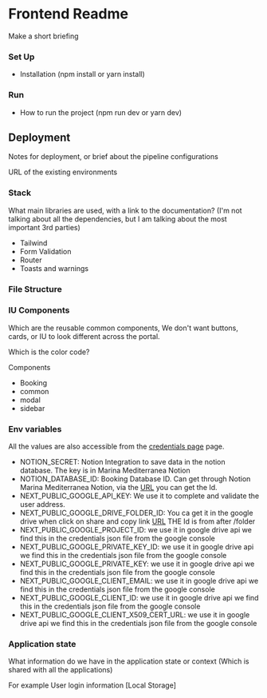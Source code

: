 # Frontend Readme

Make a short briefing

### Set Up

- Installation (npm install or yarn install)

### Run

- How to run the project (npm run dev or yarn dev)

## Deployment

Notes for deployment, or brief about the pipeline configurations

URL of the existing environments

### Stack

What main libraries are used, with a link to the documentation? (I'm not talking about all the dependencies, but I am talking about the most important 3rd parties)

- Tailwind
- Form Validation
- Router
- Toasts and warnings

### File Structure


### IU Components

Which are the reusable common components, We don't want buttons, cards, or IU to look different across the portal.

Which is the color code? 

Components
 - Booking
 - common
 - modal
 - sidebar

### Env variables

All the values are also accessible from the [credentials page](https://www.notion.so/tianlu/Mediterranea-Marina-Credentials-218f712be104457e8e865f3037471d86?pvs=4) page.

 - NOTION_SECRET: Notion Integration to save data in the notion database. The key is in Marina Mediterranea Notion
 - NOTION_DATABASE_ID: Booking Database ID. Can get through Notion Marina Mediterranea Notion, via the [URL](https://www.notion.so/0aac587c9c8a4ad9b52c7a138efb3111?v=478876de6de64c12b88331d2efc05d44&pvs=4) you can get the Id.
 - NEXT_PUBLIC_GOOGLE_API_KEY: We use it to complete and validate the user address.
 - NEXT_PUBLIC_GOOGLE_DRIVE_FOLDER_ID: You ca get it in the google drive when click on share and copy link [URL](https://drive.google.com/drive/u/0/folders/1cSvd3MvYsZ9LCRtI038Mz5IjWWcYIEv1) THE Id is from after /folder
- NEXT_PUBLIC_GOOGLE_PROJECT_ID: we use it in google drive api we find this in the credentials json file from  the google console
- NEXT_PUBLIC_GOOGLE_PRIVATE_KEY_ID: we use it in google drive api we find this in the credentials json file from  the google console
- NEXT_PUBLIC_GOOGLE_PRIVATE_KEY: we use it in google drive api we find this in the credentials json file from  the google console
- NEXT_PUBLIC_GOOGLE_CLIENT_EMAIL: we use it in google drive api we find this in the credentials json file from  the google console
- NEXT_PUBLIC_GOOGLE_CLIENT_ID: we use it in google drive api we find this in the credentials json file from  the google console
- NEXT_PUBLIC_GOOGLE_CLIENT_X509_CERT_URL: we use it in google drive api we find this in the credentials json file from  the google console
### Application state

What information do we have in the application state or context (Which is shared with all the applications)

For example User login information [Local Storage]
